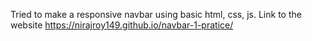 Tried to make a responsive navbar using basic html, css, js.
Link to the website https://nirajroy149.github.io/navbar-1-pratice/
